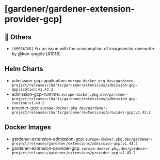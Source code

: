 # [gardener/gardener-extension-provider-gcp]

## 🏃 Others

- `[OPERATOR]` Fix an issue with the consumption of imagevector overwrite. by @kon-angelo [#1016]

## Helm Charts
- admission-gcp-application: `europe-docker.pkg.dev/gardener-project/releases/charts/gardener/extensions/admission-gcp-application:v1.43.2`
- admission-gcp-runtime: `europe-docker.pkg.dev/gardener-project/releases/charts/gardener/extensions/admission-gcp-runtime:v1.43.2`
- provider-gcp: `europe-docker.pkg.dev/gardener-project/releases/charts/gardener/extensions/provider-gcp:v1.43.2`
## Docker Images
- gardener-extension-admission-gcp: `europe-docker.pkg.dev/gardener-project/releases/gardener/extensions/admission-gcp:v1.43.2`
- gardener-extension-provider-gcp: `europe-docker.pkg.dev/gardener-project/releases/gardener/extensions/provider-gcp:v1.43.2`
